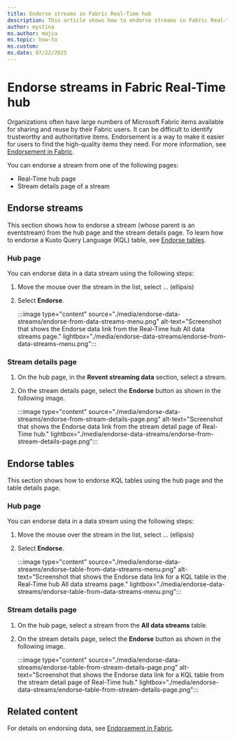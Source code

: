 ```yaml
---
title: Endorse streams in Fabric Real-Time hub
description: This article shows how to endorse streams in Fabric Real-Time hub.
author: mystina
ms.author: majia
ms.topic: how-to
ms.custom:
ms.date: 07/22/2025
---
```


# Endorse streams in Fabric Real-Time hub

Organizations often have large numbers of Microsoft Fabric items available for sharing and reuse by their Fabric users. It can be difficult to identify trustworthy and authoritative items. Endorsement is a way to make it easier for users to find the high-quality items they need. For more information, see [Endorsement in Fabric](../fundamentals/endorsement-promote-certify.md).

You can endorse a stream from one of the following pages:

- Real-Time hub page
- Stream details page of a stream

## Endorse streams

This section shows how to endorse a stream (whose parent is an eventstream) from the hub page and the stream details page. To learn how to endorse a Kusto Query Language (KQL) table, see [Endorse tables](#endorse-tables).

### Hub page

You can endorse data in a data stream using the following steps:

1. Move the mouse over the stream in the list, select ... (ellipsis)
1. Select **Endorse**.

    :::image type="content" source="./media/endorse-data-streams/endorse-from-data-streams-menu.png" alt-text="Screenshot that shows the Endorse data link from the Real-Time hub All data streams page." lightbox="./media/endorse-data-streams/endorse-from-data-streams-menu.png":::

### Stream details page

1. On the hub page, in the **Revent streaming data** section, select a stream.
1. On the stream details page, select the **Endorse** button as shown in the following image.

    :::image type="content" source="./media/endorse-data-streams/endorse-from-stream-details-page.png" alt-text="Screenshot that shows the Endorse data link from the stream detail page of Real-Time hub." lightbox="./media/endorse-data-streams/endorse-from-stream-details-page.png":::

## Endorse tables

This section shows how to endorse KQL tables using the hub page and the table details page.

### Hub page

You can endorse data in a data stream using the following steps:

1. Move the mouse over the stream in the list, select ... (ellipsis)
1. Select **Endorse**.

    :::image type="content" source="./media/endorse-data-streams/endorse-table-from-data-streams-menu.png" alt-text="Screenshot that shows the Endorse data link for a KQL table in the Real-Time hub All data streams page." lightbox="./media/endorse-data-streams/endorse-table-from-data-streams-menu.png":::

### Stream details page

1. On the hub page, select a stream from the **All data streams** table.
1. On the stream details page, select the **Endorse** button as shown in the following image.

    :::image type="content" source="./media/endorse-data-streams/endorse-table-from-stream-details-page.png" alt-text="Screenshot that shows the Endorse data link for a KQL table from the stream detail page of Real-Time hub." lightbox="./media/endorse-data-streams/endorse-table-from-stream-details-page.png":::

## Related content

For details on endorsing data, see [Endorsement in Fabric](../fundamentals/endorsement-promote-certify.md).
